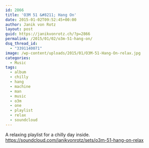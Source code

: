 ```yaml
---
id: 2866
title: 'O3M 51 &#8211; Hang On'
date: 2015-01-02T09:52:45+00:00
author: Janik von Rotz
layout: post
guid: https://janikvonrotz.ch/?p=2866
permalink: /2015/01/02/o3m-51-hang-on/
dsq_thread_id:
  - "3391140071"
image: /wp-content/uploads/2015/01/O3M-51-Hang-On-relax.jpg
categories:
  - Music
tags:
  - album
  - chilly
  - hang
  - machine
  - man
  - music
  - o3m
  - one
  - playlist
  - relax
  - soundcloud
---
```

A relaxing playlist for a chilly day inside.
https://soundcloud.com/janikvonrotz/sets/o3m-51-hang-on-relax